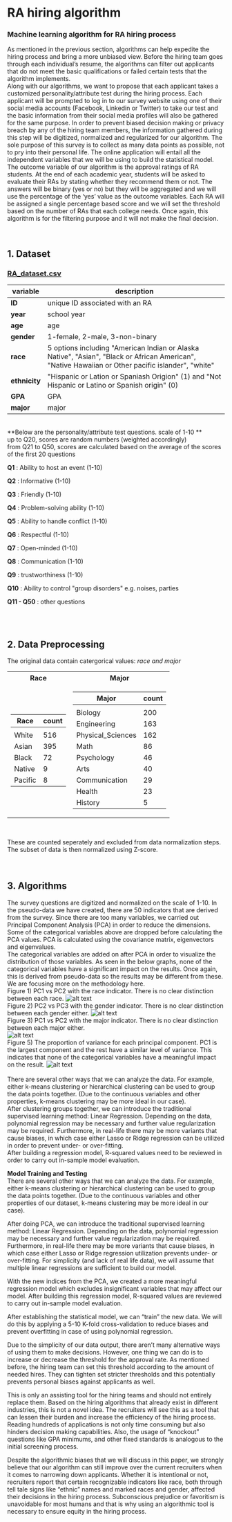 # RA hiring algorithm
### Machine learning algorithm for RA hiring process
As mentioned in the previous section, algorithms can help expedite the hiring process and bring a more unbiased view. Before the hiring team goes through each individual’s resume, the algorithms can filter out applicants that do not meet the basic qualifications or failed certain tests that the algorithm implements. <br>
Along with our algorithms, we want to propose that each applicant takes a customized personality/attribute test during the hiring process. Each applicant will be prompted to log in to our survey website using one of their social media accounts (Facebook, Linkedin or Twitter) to take our test and the basic information from their social media profiles will also be gathered for the same purpose. In order to prevent biased decision making or privacy breach by any of the hiring team members, the information gathered during this step will be digitized, normalized and regularized for our algorithm. The sole purpose of this survey is to collect as many data points as possible, not to pry into their personal life. The online application will entail all the independent variables that we will be using to build the statistical model. <br>
The outcome variable of our algorithm is the approval ratings of RA students. At the end of each academic year, students will be asked to evaluate their RAs by stating whether they recommend them or not. The answers will be binary (yes or no) but they will be aggregated and we will use the percentage of  the ‘yes’ value as the outcome variables. Each RA will be assigned a single percentage based score and we will set the threshold based on the number of RAs that each college needs. Once again, this algorithm is for the filtering purpose and it will not make the final decision. <br>

<br>

## 1. Dataset 
### [RA_dataset.csv](https://github.com/jameshyojaelee/RA_hiring_algorithm/raw/main/RA_dataset.csv)
| variable      | description                                                                                                                                        |
|---------------|----------------------------------------------------------------------------------------------------------------------------------------------------|
| **ID**        | unique ID associated with an RA                                                                                                                    |
| **year**      | school year                                                                                                                                        |
| **age**       | age                                                                                                                                                |
| **gender**    | 1-female, 2-male, 3-non-binary                                                                                                                     |
| **race**      | 5 options including "American Indian or Alaska Native", "Asian", "Black or African American", "Native Hawaiian or Other pacific islander", "white" |
| **ethnicity** | "Hispanic or Lation or Spaniash Origion" (1) and "Not Hispanic or Latino or Spanish origin" (0)                                                    |
| **GPA**       | GPA                                                                                                                                                |
| **major**     | major                                                                                                                                              |
</br>
**Below are the personality/attribute test questions. scale of 1-10 **
</br>
up to Q20, scores are random numbers (weighted accordingly) </br>
from Q21 to Q50, scores are calculated based on the average of the scores of the first 20 questions </br>

**Q1**  : Ability to host an event (1-10) </br>

**Q2**  : Informative (1-10) </br>

**Q3**  : Friendly (1-10) </br>

**Q4**  : Problem-solving ability (1-10) </br>

**Q5**  : Ability to handle conflict (1-10) </br>

**Q6** : Respectful (1-10) </br>

**Q7** : Open-minded (1-10) </br>

**Q8** : Communication (1-10) </br>

**Q9** : trustworthiness (1-10) </br>

**Q10** : Ability to control "group disorders" e.g. noises, parties</br>

**Q11 - Q50** : other questions </br>

</br>
</br>

## 2. Data Preprocessing
The original data contain catergorical values: *race and major* </br>

<table>
<tr><th> Race </th><th> Major </th></tr>
<tr><td>

| Race    | count |
|---------|-------|
|         |       |
| White   | 516   |
| Asian   | 395   |
| Black   | 72    |
| Native  | 9     |
| Pacific | 8     |

</td><td>

| Major             | count |
|-------------------|-------|
|                   |       |
| Biology           | 200   |
| Engineering       | 163   |
| Physical_Sciences | 162   |
| Math              | 86    |
| Psychology        | 46    |
| Arts              | 40    |
| Communication     | 29    |
| Health            | 23    |
| History           | 5     |

</td></tr> </table>

</br>

These are counted seperately and excluded from data normalization steps. </br>
The subset of data is then normalized using Z-score. </br>
</br>
</br>

## 3. Algorithms

The survey questions are digitized and normalized on the scale of 1-10. In the pseudo-data we have created, there are 50 indicators that are derived from the survey. Since there are too many variables, we carried out Principal Component Analysis (PCA) in order to reduce the dimensions. Some of the categorical variables above are dropped before calculating the PCA values. PCA is calculated using the covariance matrix, eigenvectors and eigenvalues. </br>
The categorical variables are added on after PCA in order to visualize the distribution of those variables. As seen in the below graphs, none of the categorical variables have a significant impact on the results. Once again, this is derived from pseudo-data so the results may be different from these. We are focusing more on the methodology here. 
</br>
Figure 1) PC1 vs PC2 with the race indicator. There is no clear distinction between each race. 
![alt text](https://github.com/jameshyojaelee/RA_hiring_algorithm/blob/main/PCA/PC1%20vs%20PC2%20(Race).JPG) 
</br>
Figure 2) PC2 vs PC3 with the gender indicator. There is no clear distinction between each gender either. 
![alt text](https://github.com/jameshyojaelee/RA_hiring_algorithm/blob/main/PCA/PC2%20vs%20PC3%20(gender).JPG)
</br>
Figure 3) PC1 vs PC2 with the major indicator. There is no clear distinction between each major either.  
![alt text](https://github.com/jameshyojaelee/RA_hiring_algorithm/blob/main/PCA/PC1%20vs%20PC3%20(Major).JPG)
</br>
Figure 5) The proportion of variance for each principal component. PC1 is the largest component and the rest have a similar level of variance. This indicates that none of the categorical variables have a meaningful impact on the result. 
![alt text](https://github.com/jameshyojaelee/RA_hiring_algorithm/blob/main/PCA/Principal%20Component%20Variance%20Proportion.JPG)
</br>
</br>
There are several other ways that we can analyze the data. For example, either k-means clustering or hierarchical clustering can be used to group the data points together. (Due to the continuous variables and other properties, k-means clustering may be more ideal in our case). </br>
After clustering groups together, we can introduce the traditional supervised learning method: Linear Regression. Depending on the data, polynomial regression may be necessary and further value regularization may be required. Furthermore, in real-life there may be more variants that cause biases, in which case either Lasso or Ridge regression can be utilized in order to prevent under- or over-fitting.  </br>
  After building a regression model, R-squared values need to be reviewed in order to carry out in-sample model evaluation. </br>

**Model Training and Testing** </br>
There are several other ways that we can analyze the data. For example, either k-means clustering or hierarchical clustering can be used to group the data points together. (Due to the continuous variables and other properties of our dataset, k-means clustering may be more ideal in our case).

After doing PCA, we can introduce the traditional supervised learning method: Linear Regression. Depending on the data, polynomial regression may be necessary and further value regularization may be required. Furthermore, in real-life there may be more variants that cause biases, in which case either Lasso or Ridge regression utilization prevents under- or over-fitting. For simplicity (and lack of real life data), we will assume that multiple linear regressions are sufficient to build our model.  

With the new indices from the PCA, we created a more meaningful regression model which excludes insignificant variables that may affect our model. After building this regression model, R-squared values are reviewed to carry out in-sample model evaluation. 

After establishing the statistical model, we can “train” the new data. We will do this by applying a 5-10 K-fold cross-validation to reduce biases and prevent overfitting in case of using polynomial regression. 

Due to the simplicity of our data output, there aren’t many alternative ways of using them to make decisions. However, one thing we can do is to increase or decrease the threshold for the approval rate. As mentioned before, the hiring team can set this threshold according to the amount of needed hires. They can tighten set stricter thresholds and this potentially prevents personal biases against applicants as well. 

This is only an assisting tool for the hiring teams and should not entirely replace them. Based on the hiring algorithms that already exist in different industries, this is not a novel idea. The recruiters will see this as a tool that can lessen their burden and increase the efficiency of the hiring process. Reading hundreds of applications is not only time consuming but also hinders decision making capabilities. Also, the usage of “knockout” questions like GPA minimums, and other fixed standards is analogous to the initial screening process.

Despite the algorithmic biases that we will discuss in this paper, we strongly believe that our algorithm can still improve over the current recruiters when it comes to narrowing down applicants. Whether it is intentional or not, recruiters report that certain recognizable indicators like race, both through tell tale signs like “ethnic” names and marked races and gender, affected their decisions in the hiring process. Subconscious prejudice or favoritism is unavoidable for most humans and that is why using an algorithmic tool is necessary to ensure equity in the hiring process. 

